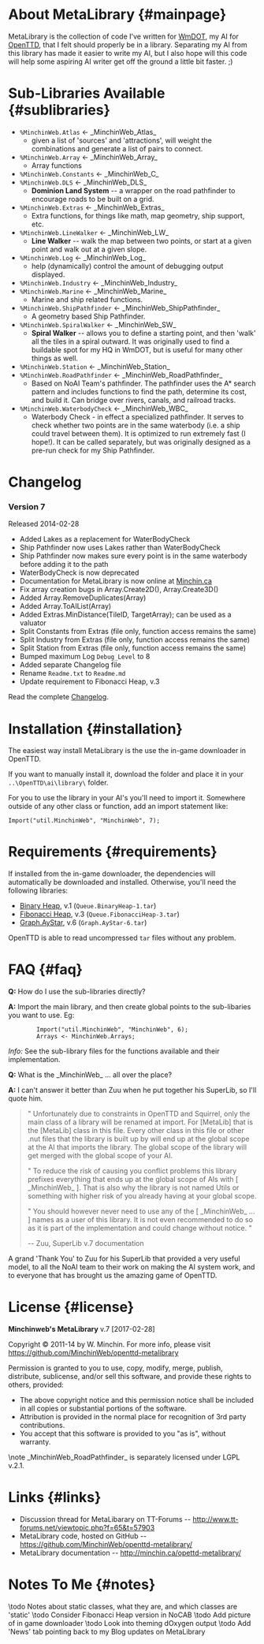 ﻿About MetaLibrary                                                   {#mainpage}
===============================================================================

MetaLibrary is the collection of code I've written for
[WmDOT](http://www.tt-forums.net/viewtopic.php?f=65&t=53698), my AI for
[OpenTTD](http://www.openttd.org/), that I felt should properly be in a
library. Separating my AI from this library has made it easier to write my
AI, but I also hope will this code will help some aspiring AI writer get off
the ground a little bit faster. ;)

Sub-Libraries Available                                         {#sublibraries}
===============================================================================

- `%MinchinWeb.Atlas` ← \_MinchinWeb\_Atlas\_
    - given a list of 'sources' and 'attractions', will weight the combinations
	    and generate a list of pairs to connect.
- `%MinchinWeb.Array` ← \_MinchinWeb\_Array\_
    - Array functions
- `%MinchinWeb.Constants` <- \_MinchinWeb\_C\_
- `%MinchinWeb.DLS` ← \_MinchinWeb\_DLS\_
    - **Dominion Land System** -- a wrapper on the road pathfinder to encourage
	  roads to be built on a grid.
- `%MinchinWeb.Extras` ← \_MinchinWeb\_Extras\_
    - Extra functions, for things like math, map geometry, ship support, etc.
- `%MinchinWeb.LineWalker` ← \_MinchinWeb\_LW\_
    - **Line Walker** -- walk the map between two points, or start at a given
	  point and walk out at a given slope.
- `%MinchinWeb.Log` ← \_MinchinWeb\_Log\_
    - help (dynamically) control the amount of debugging output displayed.
- `%MinchinWeb.Industry` ← \_MinchinWeb\_Industry\_
- `%MinchinWeb.Marine` ← \_MinchinWeb\_Marine\_
    - Marine and ship related functions.
- `%MinchinWeb.ShipPathfinder` ← \_MinchinWeb\_ShipPathfinder\_
    - A geometry based Ship Pathfinder.
- `%MinchinWeb.SpiralWalker` ← \_MinchinWeb\_SW\_
    - **Spiral Walker** -- allows you to define a starting point, and then
      'walk' all the tiles in a spiral outward. It was originally used to find a
	  buildable spot for my HQ in WmDOT, but is useful for many other things as
	  well.
- `%MinchinWeb.Station` ← \_MinchinWeb\_Station\_
- `%MinchinWeb.RoadPathfinder` ← \_MinchinWeb\_RoadPathfinder\_
    - Based on NoAI Team's pathfinder. The pathfinder uses the A* search pattern
      and includes functions to find the path, determine its cost, and build it.
	  Can bridge over rivers, canals, and railroad tracks.
- `%MinchinWeb.WaterbodyCheck` ← \_MinchinWeb\_WBC\_
    - Waterbody Check - in effect a specialized pathfinder. It serves to check
      whether two points are in the same waterbody (i.e. a ship could travel
	  between them). It is optimized to run extremely fast (I hope!). It can be
	  called separately, but was originally designed as a pre-run check for my
	  Ship Pathfinder.

Changelog
===============================================================================
### Version 7

Released 2014-02-28

- Added Lakes as a replacement for WaterBodyCheck
- Ship Pathfinder now uses Lakes rather than WaterBodyCheck
- Ship Pathfinder now makes sure every point is in the same waterbody before
    adding it to the path
- WaterBodyCheck is now deprecated
- Documentation for MetaLibrary is now online at
    [Minchin.ca](http://minchin.ca/openttd-metalibrary)
- Fix array creation bugs in Array.Create2D(), Array.Create3D()
- Added Array.RemoveDuplicates(Array)
- Added Array.ToAIList(Array)
- Added Extras.MinDistance(TileID, TargetArray); can be used as a valuator
- Split Constants from Extras (file only, function access remains the same)
- Split Industry from Extras (file only, function access remains the same)
- Split Station from Extras (file only, function access remains the same)
- Bumped maximum Log `Debug_Level` to 8
- Added separate Changelog file
- Rename `Readme.txt` to `Readme.md`
- Update requirement to Fibonacci Heap, v.3

Read the complete [Changelog](md_openttd-metalibrary_changelog.html).

Installation                                                    {#installation}
===============================================================================

The easiest way install MetaLibrary is the use the in-game downloader in
OpenTTD.

If you want to manually install it, download the folder and place it in your
`..\OpenTTD\ai\library\` folder.

For you to use the library in your AI's you'll need to import it. Somewhere
outside of any other class or function, add an import statement like:

	Import("util.MinchinWeb", "MinchinWeb", 7);

Requirements                                                    {#requirements}
===============================================================================

If installed from the in-game downloader, the dependencies will
automatically be downloaded and installed. Otherwise, you'll need the
following libraries:

- [Binary Heap], v.1    (`Queue.BinaryHeap-1.tar`)  
- [Fibonacci Heap], v.3 (`Queue.FibonacciHeap-3.tar`)
- [Graph.AyStar], v.6   (`Graph.AyStar-6.tar`)

[Binary Heap]: http://binaries.openttd.org/bananas/ailibrary/Queue.BinaryHeap-1.tar.gz
[Graph.AyStar]: http://binaries.openttd.org/bananas/ailibrary/Graph.AyStar-6.tar.gz
[Fibonacci Heap]: http://binaries.openttd.org/bananas/ailibrary/Queue.FibonacciHeap-3.tar.gz

OpenTTD is able to read uncompressed `tar` files without any problem.

FAQ                                                                      {#faq}
===============================================================================

**Q:**	How do I use the sub-libraries directly?

**A:**	Import the main library, and then create global points to the
		sub-libaries you want to use. Eg:
~~~	
		Import("util.MinchinWeb", "MinchinWeb", 6);
		Arrays <- MinchinWeb.Arrays;
~~~
*Info:*	See the sub-library files for the functions available and their
			implementation.

**Q:**	What is the \_MinchinWeb\_ ... all over the place?

**A:**	I can't answer it better than Zuu when he put together his SuperLib, so
		I'll quote him.

> "	Unfortunately due to constraints in OpenTTD and Squirrel, only the
>	main class of a library will be renamed at import. For [MetaLib]
>	that is the [MetaLib] class in this file. Every other class in this
>	file or other .nut files that the library is built up by will end
>	up at the global scope at the AI that imports the library. The
>	global scope of the library will get merged with the global scope
>	of your AI.
>
> "	To reduce the risk of causing you conflict problems this library
>	prefixes everything that ends up at the global scope of AIs with
>	[ \_MinchinWeb\_ ]. That is also why the library is not named Utils or
>	something with higher risk of you already having at your global
>	scope.
>
> "	You should however never need to use any of the [ \_MinchinWeb\_ ... ]
>	names as a user of this library. It is not even recommended to do
>	so as it is part of the implementation and could change without
>	notice. "
>
> -- Zuu, SuperLib v.7 documentation

A grand 'Thank You' to Zuu for his SuperLib that provided a very useful
	model, to all the NoAI team to their work on making the AI system work,
	and to everyone that has brought us the amazing game of OpenTTD.

License                                                              {#license}
===============================================================================

**Minchinweb's MetaLibrary** v.7 [2017-02-28]

Copyright © 2011-14 by W. Minchin.
For more info,
	please visit <https://github.com/MinchinWeb/openttd-metalibrary>

Permission is granted to you to use, copy, modify, merge, publish, 
distribute, sublicense, and/or sell this software, and provide these 
rights to others, provided:

- The above copyright notice and this permission notice shall be included
	in all copies or substantial portions of the software.
- Attribution is provided in the normal place for recognition of 3rd party
	contributions.
- You accept that this software is provided to you "as is", without warranty.

\note	\_MinchinWeb\_RoadPathfinder\_ is separately licensed under
		LGPL v.2.1.

Links                                                                  {#links}
===============================================================================
-	Discussion thread for MetaLibarary on TT-Forums -- 
	<http://www.tt-forums.net/viewtopic.php?f=65&t=57903>
-	MetaLibrary code, hosted on GitHub -- 
	<https://github.com/MinchinWeb/openttd-metalibrary/>
-	MetaLibrary documentation -- 
	<http://minchin.ca/opettd-metalibrary/>

Notes To Me                                                            {#notes}
===============================================================================
\todo		Notes about static classes, what they are, and which classes
			are 'static'
\todo		Consider Fibonacci Heap version in NoCAB
\todo		Add picture of in game downloader
\todo		Look into theming dOxygen output
\todo		Add 'News' tab pointing back to my Blog updates on MetaLibrary
